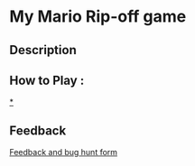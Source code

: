 # My Mario Rip-off game

## Description

## How to Play :
[*](my_game.exe)
## Feedback
[Feedback and bug hunt form](https://docs.google.com/forms/d/e/1FAIpQLSdLzh_OJHitEDpnnLkhx8NYeaXnzIUpVrE65xnhbLQLAy9C_w/viewform?usp=sf_link)
